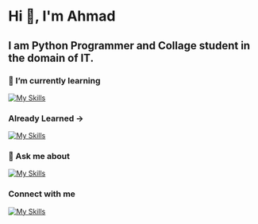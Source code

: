 <h1>Hi 👋, I'm Ahmad</h1>
<h2>I am Python Programmer and Collage student in the domain of IT.</h2>

<h3>🌱 I’m currently learning</h3>

[![My Skills](https://skillicons.dev/icons?i=git)](https://skillicons.dev)


<h3>Already Learned -> </h3>

[![My Skills](https://skillicons.dev/icons?i=c,py,github,vscode,windows)](https://skillicons.dev)

<h3>💬 Ask me about</h3>

[![My Skills](https://skillicons.dev/icons?i=c,py,vscode)](https://skillicons.dev)


<h3>Connect with me</h3>

[![My Skills](https://skillicons.dev/icons?i=linkedin)](https://skillicons.dev)

